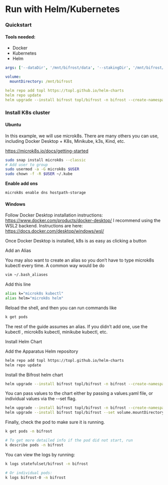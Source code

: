 # Run with Helm/Kubernetes

### Quickstart

#### Tools needed:

* Docker
* Kubernetes
* Helm

```yaml
args: ['--dataDir', '/mnt/bifrost/data', '--stakingDir', '/mnt/bifrost/staking']

volume:
  mountDirectory: /mnt/bifrost

helm repo add topl https://topl.github.io/helm-charts
helm repo update
helm upgrade --install bifrost topl/bifrost -n bifrost --create-namespace -f ./values.yaml
```

### Install K8s cluster

#### Ubuntu

In this example, we will use microk8s. There are many others you can use, including Docker Desktop + K8s, Minikube, k3s, Kind, etc.

https://microk8s.io/docs/getting-started

```sh
sudo snap install microk8s --classic
# Add user to group
sudo usermod -a -G microk8s $USER
sudo chown -f -R $USER ~/.kube
```

**Enable add ons**

```sh
microk8s enable dns hostpath-storage
```

#### Windows

Follow Docker Desktop installation instructions: ​ https://www.docker.com/products/docker-desktop/ I recommend using the WSL2 backend. Instructions are here: ​https://docs.docker.com/desktop/windows/wsl/

Once Docker Desktop is installed, k8s is as easy as clicking a button

Add an Alias

You may also want to create an alias so you don’t have to type microk8s kubectl every time. A common way would be do

```sh
vim ~/.bash_aliases
```

Add this line

```sh
alias k="microk8s kubectl"
alias helm="microk8s helm"
```

Reload the shell, and then you can run commands like

```sh
k get pods
```

The rest of the guide assumes an alias. If you didn’t add one, use the kubectl , microk8s kubectl, minikube kubectl, etc.

Install Helm Chart

Add the Apparatus Helm repository

```sh
helm repo add topl https://topl.github.io/helm-charts
helm repo update
```

Install the Bifrost helm chart

```sh
helm upgrade --install bifrost topl/bifrost -n bifrost --create-namespace
```

You can pass values to the chart either by passing a values.yaml file, or individual values via the --set flag.

```sh
helm upgrade --install bifrost topl/bifrost -n bifrost --create-namespace -f ./path/to/values.yaml
helm upgrade --install bifrost topl/bifrost --set volume.mountDirectory='/mnt/bifrost' -n bifrost --create-namespace
```

Finally, check the pod to make sure it is running.

```sh
k get pods -n bifrost

# To get more detailed info if the pod did not start, run
k describe pods -n bifrost
```

You can view the logs by running:

```sh
k logs statefulset/bifrost -n bifrost

# Or individual pods:
k logs bifrost-0 -n bifrost
```
